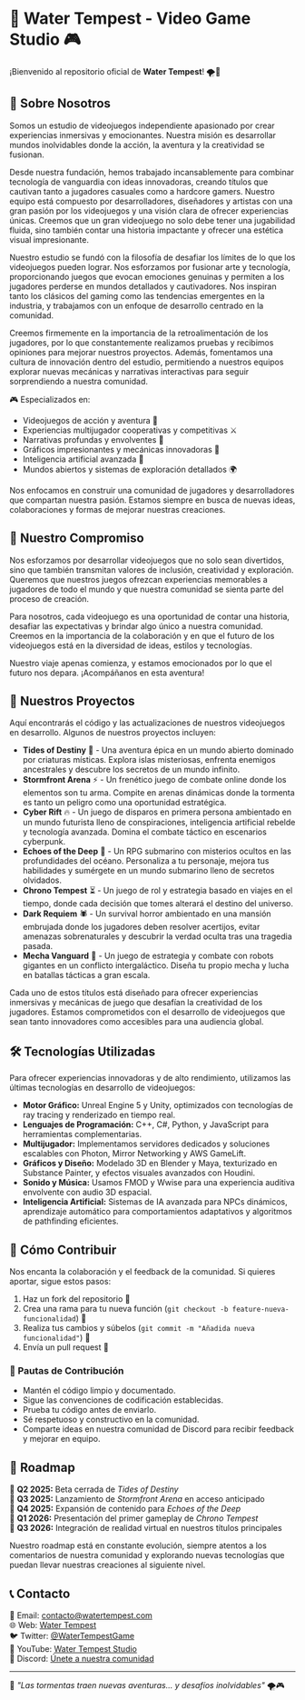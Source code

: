 # 🌊 Water Tempest - Video Game Studio 🎮

¡Bienvenido al repositorio oficial de **Water Tempest**! 🌪️🌊

## 🌟 Sobre Nosotros
Somos un estudio de videojuegos independiente apasionado por crear experiencias inmersivas y emocionantes. Nuestra misión es desarrollar mundos inolvidables donde la acción, la aventura y la creatividad se fusionan.

Desde nuestra fundación, hemos trabajado incansablemente para combinar tecnología de vanguardia con ideas innovadoras, creando títulos que cautivan tanto a jugadores casuales como a hardcore gamers. Nuestro equipo está compuesto por desarrolladores, diseñadores y artistas con una gran pasión por los videojuegos y una visión clara de ofrecer experiencias únicas. Creemos que un gran videojuego no solo debe tener una jugabilidad fluida, sino también contar una historia impactante y ofrecer una estética visual impresionante.

Nuestro estudio se fundó con la filosofía de desafiar los límites de lo que los videojuegos pueden lograr. Nos esforzamos por fusionar arte y tecnología, proporcionando juegos que evocan emociones genuinas y permiten a los jugadores perderse en mundos detallados y cautivadores. Nos inspiran tanto los clásicos del gaming como las tendencias emergentes en la industria, y trabajamos con un enfoque de desarrollo centrado en la comunidad.

Creemos firmemente en la importancia de la retroalimentación de los jugadores, por lo que constantemente realizamos pruebas y recibimos opiniones para mejorar nuestros proyectos. Además, fomentamos una cultura de innovación dentro del estudio, permitiendo a nuestros equipos explorar nuevas mecánicas y narrativas interactivas para seguir sorprendiendo a nuestra comunidad.

🎮 Especializados en:
- Videojuegos de acción y aventura 🏹
- Experiencias multijugador cooperativas y competitivas ⚔️
- Narrativas profundas y envolventes 📖
- Gráficos impresionantes y mecánicas innovadoras 🎨
- Inteligencia artificial avanzada 🤖
- Mundos abiertos y sistemas de exploración detallados 🌍

Nos enfocamos en construir una comunidad de jugadores y desarrolladores que compartan nuestra pasión. Estamos siempre en busca de nuevas ideas, colaboraciones y formas de mejorar nuestras creaciones.

## 🌟 Nuestro Compromiso
Nos esforzamos por desarrollar videojuegos que no solo sean divertidos, sino que también transmitan valores de inclusión, creatividad y exploración. Queremos que nuestros juegos ofrezcan experiencias memorables a jugadores de todo el mundo y que nuestra comunidad se sienta parte del proceso de creación. 

Para nosotros, cada videojuego es una oportunidad de contar una historia, desafiar las expectativas y brindar algo único a nuestra comunidad. Creemos en la importancia de la colaboración y en que el futuro de los videojuegos está en la diversidad de ideas, estilos y tecnologías. 

Nuestro viaje apenas comienza, y estamos emocionados por lo que el futuro nos depara. ¡Acompáñanos en esta aventura!

## 🚀 Nuestros Proyectos
Aquí encontrarás el código y las actualizaciones de nuestros videojuegos en desarrollo. Algunos de nuestros proyectos incluyen:

- **Tides of Destiny** 🌊 - Una aventura épica en un mundo abierto dominado por criaturas místicas. Explora islas misteriosas, enfrenta enemigos ancestrales y descubre los secretos de un mundo infinito.
- **Stormfront Arena** ⚡ - Un frenético juego de combate online donde los elementos son tu arma. Compite en arenas dinámicas donde la tormenta es tanto un peligro como una oportunidad estratégica.
- **Cyber Rift** 🔥 - Un juego de disparos en primera persona ambientado en un mundo futurista lleno de conspiraciones, inteligencia artificial rebelde y tecnología avanzada. Domina el combate táctico en escenarios cyberpunk.
- **Echoes of the Deep** 🔱 - Un RPG submarino con misterios ocultos en las profundidades del océano. Personaliza a tu personaje, mejora tus habilidades y sumérgete en un mundo submarino lleno de secretos olvidados.
- **Chrono Tempest** ⏳ - Un juego de rol y estrategia basado en viajes en el tiempo, donde cada decisión que tomes alterará el destino del universo.
- **Dark Requiem** 🕷️ - Un survival horror ambientado en una mansión embrujada donde los jugadores deben resolver acertijos, evitar amenazas sobrenaturales y descubrir la verdad oculta tras una tragedia pasada.
- **Mecha Vanguard** 🤖 - Un juego de estrategia y combate con robots gigantes en un conflicto intergaláctico. Diseña tu propio mecha y lucha en batallas tácticas a gran escala.

Cada uno de estos títulos está diseñado para ofrecer experiencias inmersivas y mecánicas de juego que desafían la creatividad de los jugadores. Estamos comprometidos con el desarrollo de videojuegos que sean tanto innovadores como accesibles para una audiencia global.

## 🛠️ Tecnologías Utilizadas
Para ofrecer experiencias innovadoras y de alto rendimiento, utilizamos las últimas tecnologías en desarrollo de videojuegos:
- **Motor Gráfico:** Unreal Engine 5 y Unity, optimizados con tecnologías de ray tracing y renderizado en tiempo real.
- **Lenguajes de Programación:** C++, C#, Python, y JavaScript para herramientas complementarias.
- **Multijugador:** Implementamos servidores dedicados y soluciones escalables con Photon, Mirror Networking y AWS GameLift.
- **Gráficos y Diseño:** Modelado 3D en Blender y Maya, texturizado en Substance Painter, y efectos visuales avanzados con Houdini.
- **Sonido y Música:** Usamos FMOD y Wwise para una experiencia auditiva envolvente con audio 3D espacial.
- **Inteligencia Artificial:** Sistemas de IA avanzada para NPCs dinámicos, aprendizaje automático para comportamientos adaptativos y algoritmos de pathfinding eficientes.

## 📌 Cómo Contribuir
Nos encanta la colaboración y el feedback de la comunidad. Si quieres aportar, sigue estos pasos:
1. Haz un fork del repositorio 🍴
2. Crea una rama para tu nueva función (`git checkout -b feature-nueva-funcionalidad`) 🌱
3. Realiza tus cambios y súbelos (`git commit -m "Añadida nueva funcionalidad"`) 💾
4. Envía un pull request 🚀

### 🎯 Pautas de Contribución
- Mantén el código limpio y documentado.
- Sigue las convenciones de codificación establecidas.
- Prueba tu código antes de enviarlo.
- Sé respetuoso y constructivo en la comunidad.
- Comparte ideas en nuestra comunidad de Discord para recibir feedback y mejorar en equipo.

## 📜 Roadmap
🔹 **Q2 2025:** Beta cerrada de *Tides of Destiny*  
🔹 **Q3 2025:** Lanzamiento de *Stormfront Arena* en acceso anticipado  
🔹 **Q4 2025:** Expansión de contenido para *Echoes of the Deep*  
🔹 **Q1 2026:** Presentación del primer gameplay de *Chrono Tempest*  
🔹 **Q3 2026:** Integración de realidad virtual en nuestros títulos principales  

Nuestro roadmap está en constante evolución, siempre atentos a los comentarios de nuestra comunidad y explorando nuevas tecnologías que puedan llevar nuestras creaciones al siguiente nivel.

## 📞 Contacto
💌 Email: contacto@watertempest.com  
🌐 Web: [Water Tempest](https://www.watertempest.com)  
🐦 Twitter: [@WaterTempestGame](https://twitter.com/WaterTempestGame)  
🎥 YouTube: [Water Tempest Studio](https://www.youtube.com/WaterTempest)  
💬 Discord: [Únete a nuestra comunidad](https://discord.gg/WaterTempest)

---
🌅 _"Las tormentas traen nuevas aventuras... y desafíos inolvidables"_ 🌪️🎮
